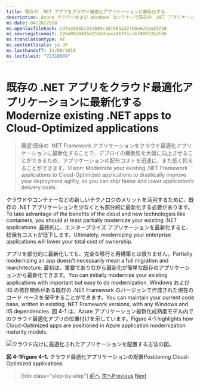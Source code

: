 ```yaml
---
title: 既存の .NET アプリをクラウド最適化アプリケーションに最新化する
description: Azure クラウドおよび Windows コンテナーで既存の .NET アプリケーションを最新化する
ms.date: 04/28/2018
ms.openlocfilehash: cd7e2886b135eb89c381965a327b6e62baa39736
ms.sourcegitcommit: 22be09204266253d45ece46f51cc6f080f2b3fd6
ms.translationtype: HT
ms.contentlocale: ja-JP
ms.lasthandoff: 11/08/2019
ms.locfileid: "72318609"
---
```

# <a name="modernize-existing-net-apps-to-cloud-optimized-applications"></a><span data-ttu-id="ea88c-103">既存の .NET アプリをクラウド最適化アプリケーションに最新化する</span><span class="sxs-lookup"><span data-stu-id="ea88c-103">Modernize existing .NET apps to Cloud-Optimized applications</span></span>

> <span data-ttu-id="ea88c-104">展望:既存の .NET Framework アプリケーションをクラウド最適化アプリケーションに最新化することで、デプロイの機敏性を大幅に向上させることができるため、アプリケーションの配布コストを迅速に、また低く抑えることができます。</span><span class="sxs-lookup"><span data-stu-id="ea88c-104">Vision: Modernize your existing .NET Framework applications to Cloud-Optimized applications to drastically improve your deployment agility, so you can ship faster and lower application’s delivery costs.</span></span>

<span data-ttu-id="ea88c-105">クラウドやコンテナーなどの新しいテクノロジのメリットを活用するために、既存の .NET アプリケーションを少なくとも部分的に最新化する必要があります。</span><span class="sxs-lookup"><span data-stu-id="ea88c-105">To take advantage of the benefits of the cloud and new technologies like containers, you should at least partially modernize your existing .NET applications.</span></span> <span data-ttu-id="ea88c-106">最終的に、エンタープライズ アプリケーションを最新化すると、総保有コストが低下します。</span><span class="sxs-lookup"><span data-stu-id="ea88c-106">Ultimately, modernizing your enterprise applications will lower your total cost of ownership.</span></span>

<span data-ttu-id="ea88c-107">アプリを部分的に最新化しても、完全な移行と再構築とは限りません。</span><span class="sxs-lookup"><span data-stu-id="ea88c-107">Partially modernizing an app doesn’t necessarily mean a full migration and rearchitecture.</span></span> <span data-ttu-id="ea88c-108">最初は、重要でありながら最新化が簡単な既存のアプリケーションから最新化できます。</span><span class="sxs-lookup"><span data-stu-id="ea88c-108">You can initially modernize your existing applications with important but easy to do modernization.</span></span> <span data-ttu-id="ea88c-109">Windows および IIS の依存関係がある既存の .NET Framework のバージョンで作成された現在のコード ベースを保守することができます。</span><span class="sxs-lookup"><span data-stu-id="ea88c-109">You can maintain your current code base, written in existing .NET Framework versions, with any Windows and IIS dependencies.</span></span> <span data-ttu-id="ea88c-110">図 4-1 は、Azure アプリケーション最新化成熟度モデル内でのクラウド最適化アプリの位置付けを示しています。</span><span class="sxs-lookup"><span data-stu-id="ea88c-110">Figure 4-1 highlights how Cloud-Optimized apps are positioned in Azure application modernization maturity models.</span></span>

![クラウド向けに最適化されたアプリケーションを配置する方法の図。](./media/index/position-cloud-optimized-application.png)

<span data-ttu-id="ea88c-112">**図 4-1**</span><span class="sxs-lookup"><span data-stu-id="ea88c-112">**Figure 4-1.**</span></span> <span data-ttu-id="ea88c-113">クラウド最適化アプリケーションの配置</span><span class="sxs-lookup"><span data-stu-id="ea88c-113">Positioning Cloud-Optimized applications</span></span>

>[!div class="step-by-step"]
><span data-ttu-id="ea88c-114">[前へ](../migrate-your-relational-databases-to-azure.md)
>[次へ](reasons-to-modernize-existing-net-apps-to-cloud-optimized-applications.md)</span><span class="sxs-lookup"><span data-stu-id="ea88c-114">[Previous](../migrate-your-relational-databases-to-azure.md)
[Next](reasons-to-modernize-existing-net-apps-to-cloud-optimized-applications.md)</span></span>
